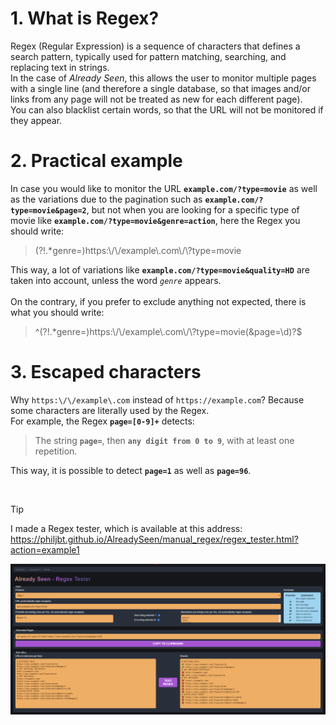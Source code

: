 # 1. What is Regex?

Regex (Regular Expression) is a sequence of characters that defines a search pattern, typically used for pattern matching, searching, and replacing text in strings.\
In the case of _Already Seen_, this allows the user to monitor multiple pages with a single line (and therefore a single database, so that images and/or links from any page will not be treated as new for each different page).\
You can also blacklist certain words, so that the URL will not be monitored if they appear.

# 2. Practical example

In case you would like to monitor the URL **`example.com/?type=movie`** as well as the variations due to the pagination such as **`example.com/?type=movie&page=2`**, but not when you are looking for a specific type of movie like **`example.com/?type=movie&genre=action`**, here the Regex you should write:

> <!---->(?!.*genre=)https:\/\/example\.com\/\?type=movie

This way, a lot of variations like **`example.com/?type=movie&quality=HD`** are taken into account, unless the word *`genre`* appears.
<br/><br/>
On the contrary, if you prefer to exclude anything not expected, there is what you should write:

> <!---->^(?!.*genre=)https:\/\/example\.com\/\?type=movie(&page=\d)?$

# 3. Escaped characters

Why `https:\/\/example\.com` instead of `https://example.com`? Because some characters are literally used by the Regex.\
For example, the Regex **`page=[0-9]+`** detects:

> The string **`page=`**,
> then **`any digit from 0 to 9`**,
> with at least one repetition.

This way, it is possible to detect **`page=1`** as well as **`page=96`**.

<br/>

> [!TIP]
> I made a Regex tester, which is available at this address:\
> https://philjbt.github.io/AlreadySeen/manual_regex/regex_tester.html?action=example1

[<img src="../res/screen_tester.png">]([https://link-to-your-URL/](https://philjbt.github.io/AlreadySeen/manual_regex/regex_tester.html?action=example1))